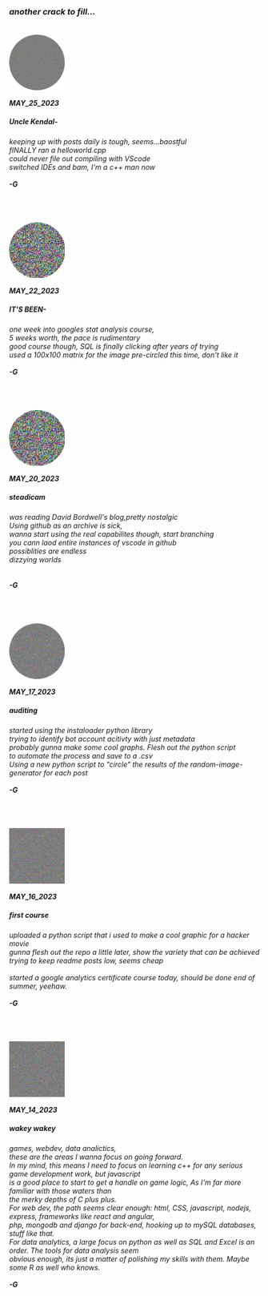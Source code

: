<!DOCTYPE html>
<html>
  <header>
   
  </header>
  <body>
<h3>
<i>another crack to fill...<i><br>
  <br></h3>
  
   <img id ="postimage" src="https://raw.githubusercontent.com/gregoryclayton/blog/main/indexPics/circle4.png" style="height:111px">

<i><b>MAY_25_2023</b></i><br>
<h5>Uncle Kendal- </h5>
<i>
keeping up with posts daily is tough, seems...baostful<br>
  fINALLY ran a helloworld.cpp<br>
  could never file out compiling with VScode<br>
  switched IDEs and bam, I'm a c++ man now
  <br><br>
  <b>-G</b> </i>
  <br><br><br><br><br> 
  
   <img id ="postimage" src="https://raw.githubusercontent.com/gregoryclayton/blog/main/indexPics/circle3.png" style="height:111px">

<i><b>MAY_22_2023</b></i><br>
<h5>IT'S BEEN- </h5>
<i>
one week into googles stat analysis course,<br>
  5 weeks worth, the pace is rudimentary<br>
  good course though, SQL is finally clicking after years of trying<br>
  used a 100x100 matrix for the image pre-circled this time, don't like it<br>
  <br>
  <b>-G</b> </i>
  <br><br><br><br><br> 
  
   <img id ="postimage" src="https://raw.githubusercontent.com/gregoryclayton/blog/main/indexPics/circle2.png" style="height:111px">

<i><b>MAY_20_2023</b></i><br>
<h5>steadicam </h5>
<i>
  was reading David Bordwell's blog,pretty nostalgic<br>
  Using github as an archive is sick,<br>
  wanna start using the real capabilites though, start branching<br>
  you cann laod entire instances of vscode in github<br>
  possiblities are endless<br>
  dizzying worlds<br><br><br>
  <b>-G</b> </i>
  <br><br><br><br><br> 
  
   <img id ="postimage" src="https://raw.githubusercontent.com/gregoryclayton/blog/main/indexPics/circle1.png" style="height:111px">

<i><b>MAY_17_2023</b></i><br>
<h5>auditing </h5>
<i> started using the instaloader python library<br>
  trying to identify bot account acitivty with just metadata<br>
  <gunna audit big profiles to see how many bots their are
  inputing account data into spreadsheets to compare results,<br>
  probably gunna make some cool graphs. Flesh out the python script<br>
  to automate the process and save to a .csv<br>
  Using a new python script to "circle" the results of the random-image-generator for each post<br><br>
  <b>-G</b> </i>
  <br><br><br><br><br> 
  
  
  
  <img id ="postimage" src="https://raw.githubusercontent.com/gregoryclayton/blog/main/indexPics/picture30.png" style="height:111px">

<i><b>MAY_16_2023</b></i><br>
<h5>first course </h5>
<i> uploaded a python script that i used to make a cool graphic for a hacker movie<br>
  gunna flesh out the repo a little later, show the variety that can be achieved<br>
  trying to keep readme posts low, seems cheap<br><br>
  started a google analytics certificate course today, should be done end of summer, yeehaw.<br><br>
  <b>-G</b> </i>
  <br><br><br><br><br>


  <img id ="postimage" src="https://raw.githubusercontent.com/gregoryclayton/blog/main/indexPics/picture0.png" style="height:111px">


<i><b>MAY_14_2023</b></i><br>
<h5>wakey wakey</h5>
<i>  games, webdev, data analictics,<br>
  these are the areas I wanna focus on going forward.<br>
  In my mind, this means I need to focus on learning c++ for any serious game development work, but javascript <br>
  is a good place to start to get a handle on game logic, As I'm far more familiar with those waters than<br>
  the merky depths of C plus plus.<br>
  For web dev, the path seems clear enough: html, CSS, javascript, nodejs, express, frameworks like react and angular, <br>
  php, mongodb and django for back-end, hooking up to mySQL databases, stuff like that.<br>
  For data analytics, a large focus on python as well as SQL and Excel is an order. The tools for data analysis seem <br>
  obvious enough, its just a matter of polishing my skills with them. Maybe some R as well who knows.<br><br>
  <b>-G</b> </i>
  <br><br><br>
  
  
  
  </body>
  <footer>
  </footer>
  </html>
    
  
